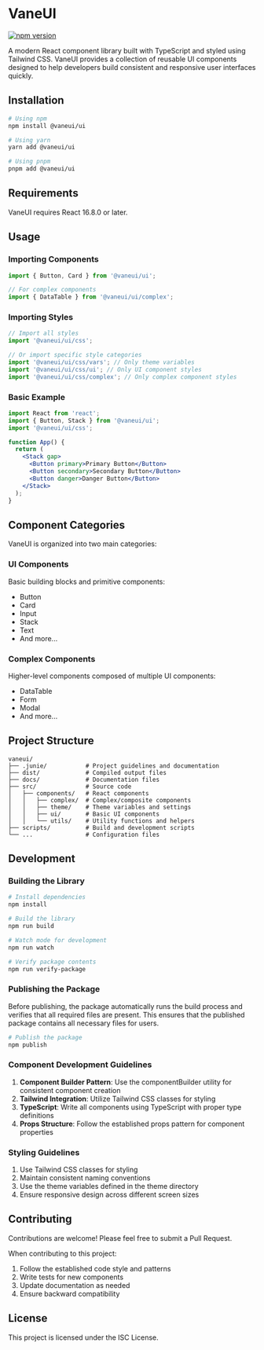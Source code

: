 # VaneUI

[![npm version](https://img.shields.io/npm/v/%40vaneui/ui.svg?style=flat)](https://www.npmjs.com/package/%40vaneui/ui)

A modern React component library built with TypeScript and styled using Tailwind CSS. VaneUI provides a collection of reusable UI components designed to help developers build consistent and responsive user interfaces quickly.

## Installation

```bash
# Using npm
npm install @vaneui/ui

# Using yarn
yarn add @vaneui/ui

# Using pnpm
pnpm add @vaneui/ui
```

## Requirements

VaneUI requires React 16.8.0 or later.

## Usage

### Importing Components

```jsx
import { Button, Card } from '@vaneui/ui';

// For complex components
import { DataTable } from '@vaneui/ui/complex';
```

### Importing Styles

```jsx
// Import all styles
import '@vaneui/ui/css';

// Or import specific style categories
import '@vaneui/ui/css/vars'; // Only theme variables
import '@vaneui/ui/css/ui'; // Only UI component styles
import '@vaneui/ui/css/complex'; // Only complex component styles
```

### Basic Example

```jsx
import React from 'react';
import { Button, Stack } from '@vaneui/ui';
import '@vaneui/ui/css';

function App() {
  return (
    <Stack gap>
      <Button primary>Primary Button</Button>
      <Button secondary>Secondary Button</Button>
      <Button danger>Danger Button</Button>
    </Stack>
  );
}
```

## Component Categories

VaneUI is organized into two main categories:

### UI Components

Basic building blocks and primitive components:

- Button
- Card
- Input
- Stack
- Text
- And more...

### Complex Components

Higher-level components composed of multiple UI components:

- DataTable
- Form
- Modal
- And more...

## Project Structure

```
vaneui/
├── .junie/           # Project guidelines and documentation
├── dist/             # Compiled output files
├── docs/             # Documentation files
├── src/              # Source code
│   ├── components/   # React components
│   │   ├── complex/  # Complex/composite components
│   │   ├── theme/    # Theme variables and settings
│   │   ├── ui/       # Basic UI components
│   │   └── utils/    # Utility functions and helpers
├── scripts/          # Build and development scripts
└── ...               # Configuration files
```

## Development

### Building the Library

```bash
# Install dependencies
npm install

# Build the library
npm run build

# Watch mode for development
npm run watch

# Verify package contents
npm run verify-package
```

### Publishing the Package

Before publishing, the package automatically runs the build process and verifies that all required files are present. This ensures that the published package contains all necessary files for users.

```bash
# Publish the package
npm publish
```

### Component Development Guidelines

1. **Component Builder Pattern**: Use the componentBuilder utility for consistent component creation
2. **Tailwind Integration**: Utilize Tailwind CSS classes for styling
3. **TypeScript**: Write all components using TypeScript with proper type definitions
4. **Props Structure**: Follow the established props pattern for component properties

### Styling Guidelines

1. Use Tailwind CSS classes for styling
2. Maintain consistent naming conventions
3. Use the theme variables defined in the theme directory
4. Ensure responsive design across different screen sizes

## Contributing

Contributions are welcome! Please feel free to submit a Pull Request.

When contributing to this project:
1. Follow the established code style and patterns
2. Write tests for new components
3. Update documentation as needed
4. Ensure backward compatibility

## License

This project is licensed under the ISC License.

